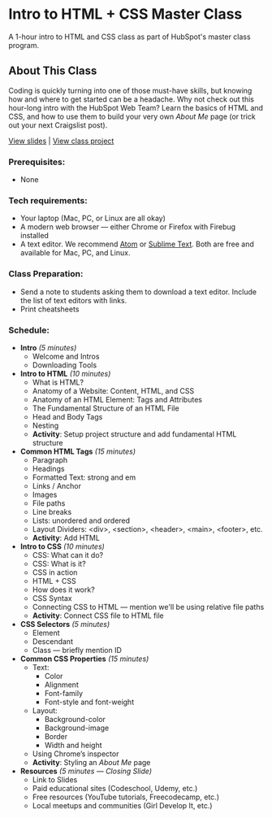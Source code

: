 # Intro to HTML + CSS Master Class

A 1-hour intro to HTML and CSS class as part of HubSpot's master class program. 

## About This Class

Coding is quickly turning into one of those must-have skills, but knowing how and where to get started can be a headache. Why not check out this hour-long intro with the HubSpot Web Team? Learn the basics of HTML and CSS, and how to use them to build your very own _About Me_ page (or trick out your next Craigslist post).

[View slides](http://anything.codes/hubspot-html-css) | [View class project](http://codepen.io/anythingcodes/pen/ZLRxXP?editors=1100#0)

### Prerequisites:

- None

### Tech requirements:

 - Your laptop (Mac, PC, or Linux are all okay)
 - A modern web browser &mdash; either Chrome or Firefox with Firebug installed
 - A text editor. We recommend [Atom](http://atom.io) or [Sublime Text](http://sublimetext.com). Both are free and available for Mac, PC, and Linux.

### Class Preparation:

- Send a note to students asking them to download a text editor. Include the list of text editors with links.
- Print cheatsheets

### Schedule:

- **Intro** *(5 minutes)*
    - Welcome and Intros
    - Downloading Tools
- **Intro to HTML** *(10 minutes)*
    - What is HTML?
    - Anatomy of a Website: Content, HTML, and CSS
    - Anatomy of an HTML Element: Tags and Attributes
    - The Fundamental Structure of an HTML File
    - Head and Body Tags
    - Nesting
    - **Activity**: Setup project structure and add fundamental HTML structure
- **Common HTML Tags** *(15 minutes)*
    - Paragraph
    - Headings
    - Formatted Text: strong and em
    - Links / Anchor
    - Images
    - File paths
    - Line breaks
    - Lists: unordered and ordered
    - Layout Dividers: &lt;div>, &lt;section>, &lt;header>, &lt;main>, &lt;footer>, etc.
    - **Activity**: Add HTML
- **Intro to CSS** *(10 minutes)*
    - CSS: What can it do?
    - CSS: What is it?
    - CSS in action
    - HTML + CSS
    - How does it work?
    - CSS Syntax
    - Connecting CSS to HTML &mdash; mention we'll be using relative file paths
    - **Activity**: Connect CSS file to HTML file
- **CSS Selectors** *(5 minutes)*
    - Element
    - Descendant
    - Class &mdash; briefly mention ID
- **Common CSS Properties** *(15 minutes)*
    - Text:
        - Color
        - Alignment
        - Font-family
        - Font-style and font-weight
    - Layout:
        - Background-color
        - Background-image
        - Border
        - Width and height
    - Using Chrome’s inspector
    - **Activity**: Styling an *About Me* page
- **Resources** *(5 minutes &mdash; Closing Slide)*
    - Link to Slides
    - Paid educational sites (Codeschool, Udemy, etc.)
    - Free resources (YouTube tutorials, Freecodecamp, etc.)
    - Local meetups and communities (Girl Develop It, etc.)